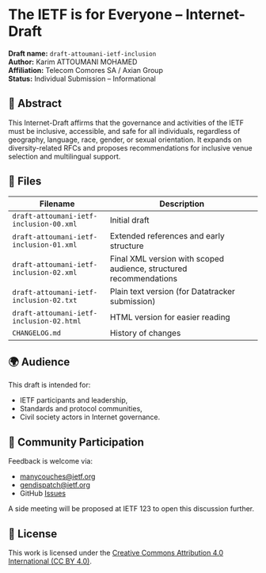 # The IETF is for Everyone – Internet-Draft

**Draft name:** `draft-attoumani-ietf-inclusion`  
**Author:** Karim ATTOUMANI MOHAMED  
**Affiliation:** Telecom Comores SA / Axian Group  
**Status:** Individual Submission – Informational

## 📄 Abstract

This Internet-Draft affirms that the governance and activities of the IETF must be inclusive, accessible, and safe for all individuals, regardless of geography, language, race, gender, or sexual orientation. It expands on diversity-related RFCs and proposes recommendations for inclusive venue selection and multilingual support.

## 📂 Files

| Filename | Description |
|----------|-------------|
| `draft-attoumani-ietf-inclusion-00.xml` | Initial draft |
| `draft-attoumani-ietf-inclusion-01.xml` | Extended references and early structure |
| `draft-attoumani-ietf-inclusion-02.xml` | Final XML version with scoped audience, structured recommendations |
| `draft-attoumani-ietf-inclusion-02.txt` | Plain text version (for Datatracker submission) |
| `draft-attoumani-ietf-inclusion-02.html` | HTML version for easier reading |
| `CHANGELOG.md` | History of changes |

## 🌍 Audience

This draft is intended for:
- IETF participants and leadership,
- Standards and protocol communities,
- Civil society actors in Internet governance.

## 📨 Community Participation

Feedback is welcome via:
- [manycouches@ietf.org](mailto:manycouches@ietf.org)
- [gendispatch@ietf.org](mailto:gendispatch@ietf.org)
- GitHub [Issues](https://github.com/KarimAttoumaniMohamed/draft-attoumani-ietf-inclusion/issues)

A side meeting will be proposed at IETF 123 to open this discussion further.

## 📜 License

This work is licensed under the [Creative Commons Attribution 4.0 International (CC BY 4.0)](https://creativecommons.org/licenses/by/4.0/).
